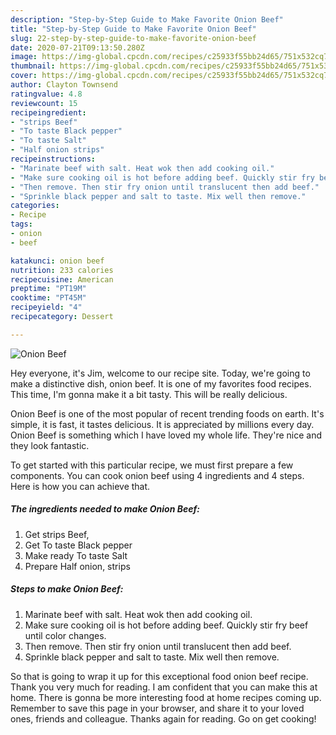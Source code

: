 ```yaml
---
description: "Step-by-Step Guide to Make Favorite Onion Beef"
title: "Step-by-Step Guide to Make Favorite Onion Beef"
slug: 22-step-by-step-guide-to-make-favorite-onion-beef
date: 2020-07-21T09:13:50.280Z
image: https://img-global.cpcdn.com/recipes/c25933f55bb24d65/751x532cq70/onion-beef-recipe-main-photo.jpg
thumbnail: https://img-global.cpcdn.com/recipes/c25933f55bb24d65/751x532cq70/onion-beef-recipe-main-photo.jpg
cover: https://img-global.cpcdn.com/recipes/c25933f55bb24d65/751x532cq70/onion-beef-recipe-main-photo.jpg
author: Clayton Townsend
ratingvalue: 4.8
reviewcount: 15
recipeingredient:
- "strips Beef"
- "To taste Black pepper"
- "To taste Salt"
- "Half onion strips"
recipeinstructions:
- "Marinate beef with salt. Heat wok then add cooking oil."
- "Make sure cooking oil is hot before adding beef. Quickly stir fry beef until color changes."
- "Then remove. Then stir fry onion until translucent then add beef."
- "Sprinkle black pepper and salt to taste. Mix well then remove."
categories:
- Recipe
tags:
- onion
- beef

katakunci: onion beef 
nutrition: 233 calories
recipecuisine: American
preptime: "PT19M"
cooktime: "PT45M"
recipeyield: "4"
recipecategory: Dessert

---
```



![Onion Beef](https://img-global.cpcdn.com/recipes/c25933f55bb24d65/751x532cq70/onion-beef-recipe-main-photo.jpg)

Hey everyone, it's Jim, welcome to our recipe site. Today, we're going to make a distinctive dish, onion beef. It is one of my favorites food recipes. This time, I'm gonna make it a bit tasty. This will be really delicious.



Onion Beef is one of the most popular of recent trending foods on earth. It's simple, it is fast, it tastes delicious. It is appreciated by millions every day. Onion Beef is something which I have loved my whole life. They're nice and they look fantastic.


To get started with this particular recipe, we must first prepare a few components. You can cook onion beef using 4 ingredients and 4 steps. Here is how you can achieve that.

<!--inarticleads1-->

##### The ingredients needed to make Onion Beef:

1. Get strips Beef,
1. Get To taste Black pepper
1. Make ready To taste Salt
1. Prepare Half onion, strips




<!--inarticleads2-->

##### Steps to make Onion Beef:

1. Marinate beef with salt. Heat wok then add cooking oil.
1. Make sure cooking oil is hot before adding beef. Quickly stir fry beef until color changes.
1. Then remove. Then stir fry onion until translucent then add beef.
1. Sprinkle black pepper and salt to taste. Mix well then remove.




So that is going to wrap it up for this exceptional food onion beef recipe. Thank you very much for reading. I am confident that you can make this at home. There is gonna be more interesting food at home recipes coming up. Remember to save this page in your browser, and share it to your loved ones, friends and colleague. Thanks again for reading. Go on get cooking!
